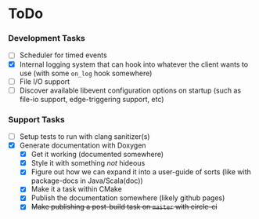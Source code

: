 # ToDo

### Development Tasks

  - [ ] Scheduler for timed events
  - [x] Internal logging system that can hook into whatever the client wants
      to use (with some `on_log` hook somewhere)
  - [ ] File I/O support
  - [ ] Discover available libevent configuration options on startup
        (such as file-io support, edge-triggering support, etc)

### Support Tasks

  - [ ] Setup tests to run with clang sanitizer(s)
  - [x] Generate documentation with Doxygen
    - [x] Get it working (documented somewhere)
    - [x] Style it with something _not_ hideous
    - [x] Figure out how we can expand it into a user-guide of sorts (like with package-docs in Java/Scala(doc))
    - [x] Make it a task within CMake
    - [x] Publish the documentation somewhere (likely github pages)
    - [x] ~~Make publishing a post-build task on `master` with circle-ci~~
